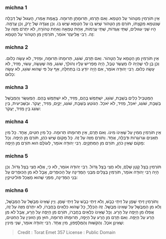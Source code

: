 
### michna 1
אֵין תּוֹרְמִין מִטָּהוֹר עַל הַטָּמֵא. וְאִם תָּרְמוּ, תְּרוּמָתָן תְּרוּמָה. בֶּאֱמֶת אָמְרוּ, הָעִגּוּל שֶׁל דְּבֵלָה שֶׁנִּטְמָא מִקְצָתוֹ, תּוֹרֵם מִן הַטָּהוֹר שֶׁיֶּשׁ בּוֹ עַל הַטָּמֵא שֶׁיֶּשׁ בּוֹ. וְכֵן אֲגֻדָּה שֶׁל יָרָק, וְכֵן עֲרֵמָה. הָיוּ שְׁנֵי עִגּוּלִים, שְׁתֵּי אֲגֻדּוֹת, שְׁתֵּי עֲרֵמוֹת, אַחַת טְמֵאָה וְאַחַת טְהוֹרָה, לֹא יִתְרֹם מִזֶּה עַל זֶה. רַבִּי אֱלִיעֶזֶר אוֹמֵר, תּוֹרְמִין מִן הַטָּהוֹר עַל הַטָּמֵא:

### michna 2
אֵין תּוֹרְמִין מִן הַטָּמֵא עַל הַטָּהוֹר. וְאִם תָּרַם, שׁוֹגֵג, תְּרוּמָתוֹ תְּרוּמָה, וּמֵזִיד, לֹא עָשָׂה כְלוּם. וְכֵן בֶּן לֵוִי שֶׁהָיָה לוֹ מַעֲשֵׂר טֶבֶל, הָיָה מַפְרִישׁ עָלָיו וְהוֹלֵךְ, שׁוֹגֵג, מַה שֶׁעָשָׂה, עָשׂוּי, מֵזִיד, לֹא עָשָׂה כְלוּם. רַבִּי יְהוּדָה אוֹמֵר, אִם הָיָה יוֹדֵעַ בּוֹ בַּתְּחִלָּה, אַף עַל פִּי שֶׁהוּא שׁוֹגֵג, לֹא עָשָׂה כְלוּם:

### michna 3
הַמַּטְבִּיל כֵּלִים בְּשַׁבָּת, שׁוֹגֵג, יִשְׁתַּמֵּשׁ בָּהֶם, מֵזִיד, לֹא יִשְׁתַּמֵּשׁ בָּהֶם. הַמְעַשֵּׂר וְהַמְבַשֵּׁל בְּשַׁבָּת, שׁוֹגֵג, יֹאכַל, מֵזִיד, לֹא יֹאכַל. הַנּוֹטֵעַ בְּשַׁבָּת, שׁוֹגֵג, יְקַיֵּם, מֵזִיד, יַעֲקֹר. וּבַשְּׁבִיעִית, בֵּין שׁוֹגֵג בֵּין מֵזִיד, יַעֲקֹר:

### michna 4
אֵין תּוֹרְמִין מִמִּין עַל שֶׁאֵינוֹ מִינוֹ. וְאִם תָּרַם, אֵין תְּרוּמָתוֹ תְרוּמָה. כָּל מִין חִטִּים, אֶחָד. כָּל מִין תְּאֵנִים וּגְרוֹגָרוֹת וּדְבֵלָה, אֶחָד. וְתוֹרֵם מִזֶּה עַל זֶה. כָּל מָקוֹם שֶׁיֵּשׁ כֹּהֵן, תּוֹרֵם מִן הַיָּפֶה. וְכָל מָקוֹם שֶׁאֵין כֹּהֵן, תּוֹרֵם מִן הַמִּתְקַיֵּם. רַבִּי יְהוּדָה אוֹמֵר, לְעוֹלָם הוּא תוֹרֵם מִן הַיָּפֶה:

### michna 5
תּוֹרְמִין בָּצָל קָטָן שָׁלֵם, וְלֹא חֲצִי בָצָל גָּדוֹל. רַבִּי יְהוּדָה אוֹמֵר, לֹא כִי, אֶלָּא חֲצִי בָצָל גָּדוֹל. וְכֵן הָיָה רַבִּי יְהוּדָה אוֹמֵר, תּוֹרְמִין בְּצָלִים מִבְּנֵי הַמְּדִינָה עַל הַכּוּפְרִים, אֲבָל לֹא מִן הַכּוּפְרִים עַל בְּנֵי הַמְּדִינָה, מִפְּנֵי שֶׁהוּא מַאֲכַל פּוֹלִיטִיקִין:

### michna 6
וְתוֹרְמִין זֵיתֵי שֶׁמֶן עַל זֵיתֵי כֶבֶשׁ, וְלֹא זֵיתֵי כֶבֶשׁ עַל זֵיתֵי שָׁמֶן. וְיַיִן שֶׁאֵינוֹ מְבֻשָּׁל עַל הַמְבֻשָּׁל, וְלֹא מִן הַמְבֻשָּׁל עַל שֶׁאֵינוֹ מְבֻשָּׁל. זֶה הַכְּלָל, כָּל שֶׁהוּא כִלְאַיִם בַּחֲבֵרוֹ, לֹא יִתְרֹם מִזֶּה עַל זֶה, אֲפִלּוּ מִן הַיָּפֶה עַל הָרָע. וְכָל שֶׁאֵינוֹ כִלְאַיִם בַּחֲבֵרוֹ, תּוֹרֵם מִן הַיָּפֶה עַל הָרָע, אֲבָל לֹא מִן הָרַע עַל הַיָּפֶה. וְאִם תָּרַם מִן הָרַע עַל הַיָּפֶה, תְּרוּמָתוֹ תְרוּמָה, חוּץ מִן הַזּוּנִין עַל הַחִטִּים, שֶׁאֵינָן אֹכֶל. וְהַקִּשּׁוּת וְהַמְּלָפְפוֹן, מִין אֶחָד. רַבִּי יְהוּדָה אוֹמֵר, שְׁנֵי מִינִין:

>Credit : Torat Emet 357
>License : Public Domain 